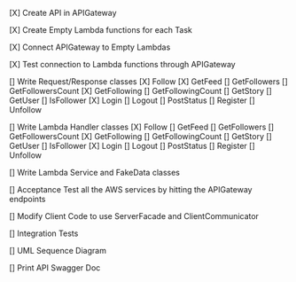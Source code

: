 [X] Create API in APIGateway

[X] Create Empty Lambda functions for each Task

[X] Connect APIGateway to Empty Lambdas

[X] Test connection to Lambda functions through APIGateway

[] Write Request/Response classes
    [X] Follow
    [X] GetFeed
    [] GetFollowers
    [] GetFollowersCount
    [X] GetFollowing
    [] GetFollowingCount
    [] GetStory
    [] GetUser
    [] IsFollower
    [X] Login
    [] Logout
    [] PostStatus
    [] Register
    [] Unfollow

[] Write Lambda Handler classes
    [X] Follow
    [] GetFeed
    [] GetFollowers
    [] GetFollowersCount
    [X] GetFollowing
    [] GetFollowingCount
    [] GetStory
    [] GetUser
    [] IsFollower
    [X] Login
    [] Logout
    [] PostStatus
    [] Register
    [] Unfollow

[] Write Lambda Service and FakeData classes

[] Acceptance Test all the AWS services by hitting the APIGateway endpoints

[] Modify Client Code to use ServerFacade and ClientCommunicator

[] Integration Tests

[] UML Sequence Diagram

[] Print API Swagger Doc